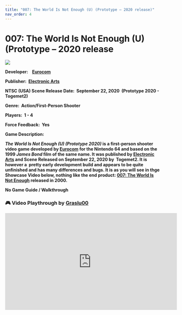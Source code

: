 ```yaml
---
title: "007: The World Is Not Enough (U) (Prototype – 2020 release)"
nav_order: 4
---
```


# 007: The World Is Not Enough (U) (Prototype – 2020 release
<b>


![](https://www.project64-legacy.com/data/uploads/RDX/TWINE_%28Prototype_2020_Release%29.png)


Developer:  [](https://en.wikipedia.org/wiki/Eurocom "Eurocom")  [Eurocom](https://en.wikipedia.org/wiki/Eurocom "Eurocom")

Publisher:  [Electronic Arts](https://en.wikipedia.org/wiki/Electronic_Arts)

NTSC (USA) Scene Release Date:  September 22, 2020  (Prototype 2020 - Togemet2) 

Genre:  Action/First-Person Shooter

Players:  1 - 4

Force Feedback:  Yes 

**Game Description:**

_**The World Is Not Enough**_ **_(U) (Prototype 2020)_** is a first-person shooter video game developed by [Eurocom](https://en.wikipedia.org/wiki/Eurocom "Eurocom") for the Nintendo 64 and based on the 1999 _James Bond_ film of the same name. It was published by [Electronic Arts](https://en.wikipedia.org/wiki/Electronic_Arts "Electronic Arts") and Scene Released on September 22, 2020 by  Togemet2. It is however a  pretty early development build and appears to be quite unfinished and has many differences and bugs. It is as you will see in thge Showcase Video below, nothing like the end product: [007: The World Is Not Enough](https://www.project64.emulation64.com/index.php?id=007-the-world-is-not-enough) released in 2000.


<strong>No Game Guide / Walkthrough</strong>

### 🎮 Video Playthrough by <a href="https://www.youtube.com/channel/UCGInMxYIVrl23nLjDAIMknw" target="_blank" rel="noreferrer noopener">Graslu00</a>
<b>

  <iframe 
    width="560" 
    height="315" 
    src="https://www.youtube.com/embed/aKCLPw-OQJ0" 
    title="YouTube video player" 
    frameborder="0" 
    allow="accelerometer; autoplay; clipboard-write; encrypted-media; gyroscope; picture-in-picture; web-share" 
    referrerpolicy="strict-origin-when-cross-origin" 
    allowfullscreen>
  </iframe>
<br>
